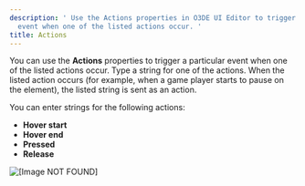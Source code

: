 ```yaml
---
description: ' Use the Actions properties in O3DE UI Editor to trigger an
  event when one of the listed actions occur. '
title: Actions
---
```


You can use the **Actions** properties to trigger a particular event when one of the listed actions occur\. Type a string for one of the actions\. When the listed action occurs \(for example, when a game player starts to pause on the element\), the listed string is sent as an action\.

You can enter strings for the following actions:
+ **Hover start**
+ **Hover end**
+ **Pressed**
+ **Release**

![\[Image NOT FOUND\]](/images/user-guide/game_ui_editor/ui-editor-components-actions.png)